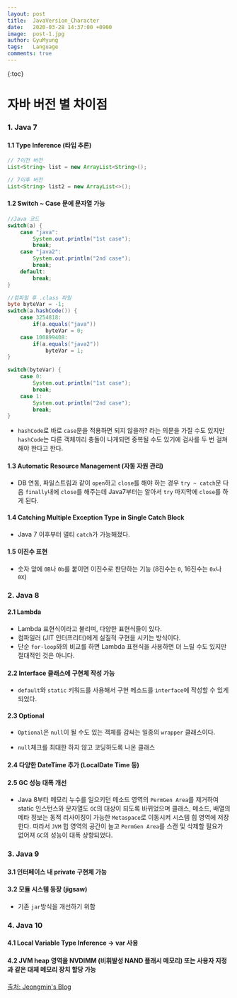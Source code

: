 ```yaml
---
layout:	post
title:  JavaVersion_Character
date:   2020-03-28 14:37:00 +0900
image:  post-1.jpg
author: GyuMyung
tags:   Language
comments: true
---
```


{:toc}

# 자바 버전 별 차이점

### 1. Java 7

#### 	   1.1 Type Inference (타입 추론) 

```java
// 7이전 버전
List<String> list = new ArrayList<String>();

// 7이후 버전
List<String> list2 = new ArrayList<>();
```

####    1.2 Switch ~ Case 문에 문자열 가능

```java
//Java 코드
switch(a) {
    case "java":
        System.out.println("1st case");
        break;
    case "java2":
        System.out.println("2nd case");
        break;
    default:
        break;
}

//컴파일 후 .class 파일
byte byteVar = -1;
switch(a.hashCode()) {
    case 3254818:
        if(a.equals("java"))
            byteVar = 0;
    case 100899408:
        if(a.equals("java2"))
            byteVar = 1;
}

switch(byteVar) {
    case 0:
        System.out.println("1st case");
        break;
    case 1:
        System.out.println("2nd case");
        break;
}
```

- `hashCode`로 바로 `case`문을 적용하면 되지 않을까? 라는 의문을 가질 수도 있지만 `hashCode`는 다른 객체끼리 충돌이 나게되면 중복될 수도 있기에 검사를 두 번 걸쳐 해야 한다고 한다. 

####    1.3 Automatic Resource Management (자동 자원 관리)

- DB 연동, 파일스트림과 같이 `open`하고 `close`를 해야 하는 경우 `try ~ catch`문 다음 `finally`내에 `close`를 해주는데 Java7부터는 알아서 `try` 마지막에 `close`를 하게 된다.

####    1.4 Catching Multiple Exception Type in Single Catch Block

- Java 7 이후부터 멀티 `catch`가 가능해졌다.

####    1.5 이진수 표현

- 숫자 앞에 `0B`나 `0b`를 붙이면 이진수로 판단하는 기능 (8진수는 `0`, 16진수는 `0x`나 `0X`)



### 2. Java 8

####    2.1 Lambda

- Lambda 표현식이라고 불리며, 다양한 표현식들이 있다.
- 컴파일러 (JIT 인터프리터)에게 실질적 구현을 시키는 방식이다.
- 단순 `for-loop`와의 비교를 하면 Lambda 표현식을 사용하면 더 느릴 수도 있지만 절대적인 것은 아니다.

####    2.2 Interface 클래스에 구현체 작성 가능

- `default`와 `static` 키워드를 사용해서 구현 메소드를 `interface`에 작성할 수 있게 되었다.

####    2.3 Optional

- `Optional`은 `null`이 될 수도 있는 객체를 감싸는 일종의 `wrapper` 클래스이다.

- `null`체크를 최대한 하지 않고 코딩하도록 나온 클래스

####    2.4 다양한 DateTime 추가 (LocalDate Time 등)

####    2.5 GC 성능 대폭 개선

- Java 8부터 메모리 누수를 일으키던 메소드 영역의 `PermGen Area`를 제거하여 static 인스턴스와 문자열도 `GC`의 대상이 되도록 바뀌었으며 클래스, 메소드, 배열의 메타 정보는 동적 리사이징이 가능한 `Metaspace`로 이동시켜 시스템 힙 영역에 저장한다. 따라서 `JVM` 힙 영역의 공간이 늘고 `PermGen Area`를 스캔 및 삭제할 필요가 없어져 `GC`의 성능이 대폭 상향되었다.



### 3. Java 9

####    3.1 인터페이스 내 private 구현체 가능

####    3.2 모듈 시스템 등장 (jigsaw)

- 기존 `jar`방식을 개선하기 위함



### 4. Java 10

####       4.1 Local Variable Type Inference -> var 사용

####    4.2 JVM heap 영역을 NVDIMM (비휘발성 NAND 플래시 메모리) 또는 사용자 지정과 같은 대체 메모리 장치 할당 가능





[출처: Jeongmin's Blog](https://ggomi.github.io/jdk-version/)